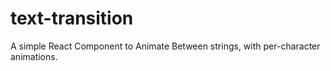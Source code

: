 # text-transition
A simple React Component to Animate Between strings, with per-character animations.
